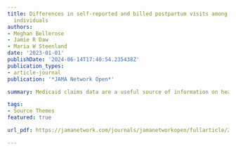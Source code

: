 ```yaml
---
title: Differences in self-reported and billed postpartum visits among Medicaid-insured
  individuals
authors:
- Meghan Bellerose
- Jamie R Daw
- Maria W Steenland
date: '2023-01-01'
publishDate: '2024-06-14T17:40:54.235438Z'
publication_types:
- article-journal
publication: '*JAMA Network Open*'

summary: Medicaid claims data are a useful source of information on health care use during the postpartum period; however, results from this cross-sectional study suggest that estimates of postpartum visit use derived from Medicaid claims may undercount postpartum visit receipt by systematically missing care received by unqualified immigrants with Emergency Medicaid for delivery and those who transition to private insurance during the postpartum period. These findings suggest that accounting for postpartum insurance transitions when conducting studies using Medicaid claims data may improve estimates of postpartum health care use and outcomes.

tags:
- Source Themes
featured: true

url_pdf: https://jamanetwork.com/journals/jamanetworkopen/fullarticle/2813290

---
```

